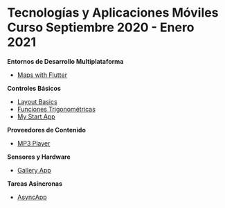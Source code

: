 # Tecnologías y Aplicaciones Móviles Curso Septiembre 2020 - Enero 2021 

**Entornos de Desarrollo Multiplataforma**
* [Maps with Flutter](https://github.com/facingii/TYAM-2020/tree/master/FluMapsPerKat)

**Controles Básicos**
* [Layout Basics](https://github.com/facingii/TYAM-2020/tree/master/LayoutBasics)
* [Funciones Trigonométricas](https://github.com/facingii/TYAM-2020/tree/master/FuncionesTrigonometricas)
* [My Start App](https://github.com/facingii/TYAM-2020/tree/master/MyStartApp)

**Proveedores de Contenido**
* [MP3 Player](https://github.com/facingii/TYAM-2020/tree/master/MP3Player)

**Sensores y Hardware**
* [Gallery App](https://github.com/facingii/TYAM-2020/tree/master/GalleryDemo)

**Tareas Asíncronas**
* [AsyncApp](https://github.com/facingii/TYAM-2020/tree/master/AsyncApp)
